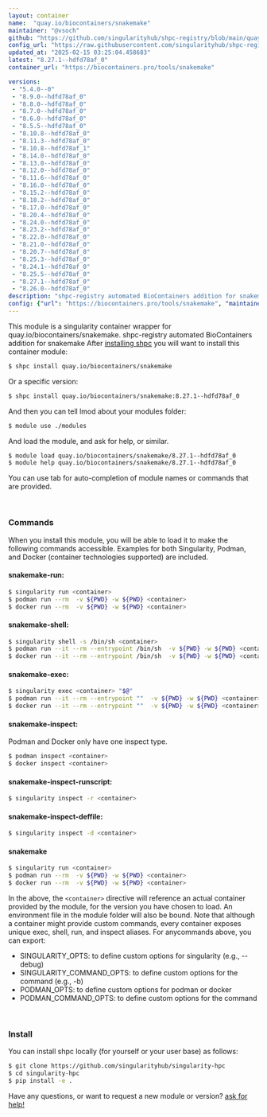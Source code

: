 ```yaml
---
layout: container
name:  "quay.io/biocontainers/snakemake"
maintainer: "@vsoch"
github: "https://github.com/singularityhub/shpc-registry/blob/main/quay.io/biocontainers/snakemake/container.yaml"
config_url: "https://raw.githubusercontent.com/singularityhub/shpc-registry/main/quay.io/biocontainers/snakemake/container.yaml"
updated_at: "2025-02-15 03:25:04.458683"
latest: "8.27.1--hdfd78af_0"
container_url: "https://biocontainers.pro/tools/snakemake"

versions:
 - "5.4.0--0"
 - "8.9.0--hdfd78af_0"
 - "8.8.0--hdfd78af_0"
 - "8.7.0--hdfd78af_0"
 - "8.6.0--hdfd78af_0"
 - "8.5.5--hdfd78af_0"
 - "8.10.8--hdfd78af_0"
 - "8.11.3--hdfd78af_0"
 - "8.10.8--hdfd78af_1"
 - "8.14.0--hdfd78af_0"
 - "8.13.0--hdfd78af_0"
 - "8.12.0--hdfd78af_0"
 - "8.11.6--hdfd78af_0"
 - "8.16.0--hdfd78af_0"
 - "8.15.2--hdfd78af_0"
 - "8.18.2--hdfd78af_0"
 - "8.17.0--hdfd78af_0"
 - "8.20.4--hdfd78af_0"
 - "8.24.0--hdfd78af_0"
 - "8.23.2--hdfd78af_0"
 - "8.22.0--hdfd78af_0"
 - "8.21.0--hdfd78af_0"
 - "8.20.7--hdfd78af_0"
 - "8.25.3--hdfd78af_0"
 - "8.24.1--hdfd78af_0"
 - "8.25.5--hdfd78af_0"
 - "8.27.1--hdfd78af_0"
 - "8.26.0--hdfd78af_0"
description: "shpc-registry automated BioContainers addition for snakemake"
config: {"url": "https://biocontainers.pro/tools/snakemake", "maintainer": "@vsoch", "description": "shpc-registry automated BioContainers addition for snakemake", "latest": {"8.27.1--hdfd78af_0": "sha256:2a181e248de98de9d88110a2048911c7b331fe13c6433be15da4c15aed4a8425"}, "tags": {"5.4.0--0": "sha256:234f510d296c03ef7d5d85268c33f37d58ac10e9b65780af58e3f82cf3eac8b3", "8.9.0--hdfd78af_0": "sha256:b64ef7f0647049d227f350406879e450d9a8a5f1e120e588bdfced0d094891f1", "8.8.0--hdfd78af_0": "sha256:fe71bfb1525ba30c79ddb6529b4b84734b374f4e8deaee62cb11effbaf2ad585", "8.7.0--hdfd78af_0": "sha256:af5ebbce2da9d5f5ad9a68ba7d5e050c219c8d9562710a46384ab0e1e2715db1", "8.6.0--hdfd78af_0": "sha256:10ea50c0ec1508e998b2e1a987c043dbeaa71ad5e808629ba7d5fd34d72bb969", "8.5.5--hdfd78af_0": "sha256:1b51b49baa71fcc34c9071f61c5b7fff397ce0f63a7a5035a87fc4320efc3a97", "8.10.8--hdfd78af_0": "sha256:43a958a4b12da111fcef111887379e3031e068e1a9670e84dd92b2c15f2465c9", "8.11.3--hdfd78af_0": "sha256:5ab936e53c7c229521da3e5f70b855ec3dc203c9f23057c184688f46793c1c95", "8.10.8--hdfd78af_1": "sha256:559cd7433f004bdd6f2f3e1464a8c423a7773e9a97ce5112a922e91db85cca52", "8.14.0--hdfd78af_0": "sha256:654259c4b039ba0dd2e98fa0cdb7efb37f16cad86f914cfd386f02e0f9e62dca", "8.13.0--hdfd78af_0": "sha256:dd43763a1d71416663c487fa143328f27d3097bb103a79dda8c8425b1ee95cbe", "8.12.0--hdfd78af_0": "sha256:c07a199e7bc5f6ea69be2ec30b65c83a83b3e0eacf5c0405de62998d9a656aca", "8.11.6--hdfd78af_0": "sha256:bda3efa52c631590f02c7b558bff6027ca4ac861b5b02baad62b9380ef00f3a2", "8.16.0--hdfd78af_0": "sha256:aa9f1ca1edc97c691b35fd2180c517ff3c86d647f6a1372977f94f1e310dc512", "8.15.2--hdfd78af_0": "sha256:0ba71e189d04caa0b0b88e616f81baf03a42f7455c25447972876bcb939e9324", "8.18.2--hdfd78af_0": "sha256:cb95353eac7f0cf074e871bfd588f758eaf4be3e84607e0827d306ec85e7241d", "8.17.0--hdfd78af_0": "sha256:c8617530636cb7d39798954f68711ddd46f07b94d9af40f8ebc02fb332af300d", "8.20.4--hdfd78af_0": "sha256:99d52d597dc0c8df331ede77963fc75ebd14f62d4a82224aee4d430293e9efc9", "8.24.0--hdfd78af_0": "sha256:af7ae2f2ef211dc0f86cb07e76228b6f11c0df83dabe3fbb1f782bb78d7f77be", "8.23.2--hdfd78af_0": "sha256:93a18bfd746917034213d2ada2fe7e2f9f520b6be8180e861eb360f854c07495", "8.22.0--hdfd78af_0": "sha256:9e16f36dda26b4e4583ea2058038b2c9d0c5c475cc03f73c071041558ab45308", "8.21.0--hdfd78af_0": "sha256:f76f5e7f8d2ff8642221de8e66bb5633b435e22394afea7f57f5e07f91163892", "8.20.7--hdfd78af_0": "sha256:e2f26fac244887a89c2ca13acd55088b175978c557888733b1b9e4f9aba5daa1", "8.25.3--hdfd78af_0": "sha256:9462fdd7bcd7972cdbeafc271e72b95bf7ae779c8cdabab77a5ed83cdd46508e", "8.24.1--hdfd78af_0": "sha256:9440e9d55404a1ae92a0f616e55c2c3d399c0ac2bbdc326e88cc98a9df068623", "8.25.5--hdfd78af_0": "sha256:4dd8792f93e71947cb7719928987c85167cddda83ea81fd1d038d17ed557e539", "8.27.1--hdfd78af_0": "sha256:2a181e248de98de9d88110a2048911c7b331fe13c6433be15da4c15aed4a8425", "8.26.0--hdfd78af_0": "sha256:91ef86fb087ff40c6ac524c12479d0777ea7ecb85825915ff3e2bca9512eb9a0"}, "docker": "quay.io/biocontainers/snakemake"}
---
```


This module is a singularity container wrapper for quay.io/biocontainers/snakemake.
shpc-registry automated BioContainers addition for snakemake
After [installing shpc](#install) you will want to install this container module:


```bash
$ shpc install quay.io/biocontainers/snakemake
```

Or a specific version:

```bash
$ shpc install quay.io/biocontainers/snakemake:8.27.1--hdfd78af_0
```

And then you can tell lmod about your modules folder:

```bash
$ module use ./modules
```

And load the module, and ask for help, or similar.

```bash
$ module load quay.io/biocontainers/snakemake/8.27.1--hdfd78af_0
$ module help quay.io/biocontainers/snakemake/8.27.1--hdfd78af_0
```

You can use tab for auto-completion of module names or commands that are provided.

<br>

### Commands

When you install this module, you will be able to load it to make the following commands accessible.
Examples for both Singularity, Podman, and Docker (container technologies supported) are included.

#### snakemake-run:

```bash
$ singularity run <container>
$ podman run --rm  -v ${PWD} -w ${PWD} <container>
$ docker run --rm  -v ${PWD} -w ${PWD} <container>
```

#### snakemake-shell:

```bash
$ singularity shell -s /bin/sh <container>
$ podman run --it --rm --entrypoint /bin/sh  -v ${PWD} -w ${PWD} <container>
$ docker run --it --rm --entrypoint /bin/sh  -v ${PWD} -w ${PWD} <container>
```

#### snakemake-exec:

```bash
$ singularity exec <container> "$@"
$ podman run --it --rm --entrypoint ""  -v ${PWD} -w ${PWD} <container> "$@"
$ docker run --it --rm --entrypoint ""  -v ${PWD} -w ${PWD} <container> "$@"
```

#### snakemake-inspect:

Podman and Docker only have one inspect type.

```bash
$ podman inspect <container>
$ docker inspect <container>
```

#### snakemake-inspect-runscript:

```bash
$ singularity inspect -r <container>
```

#### snakemake-inspect-deffile:

```bash
$ singularity inspect -d <container>
```



#### snakemake

```bash
$ singularity run <container>
$ podman run --rm  -v ${PWD} -w ${PWD} <container>
$ docker run --rm  -v ${PWD} -w ${PWD} <container>
```


In the above, the `<container>` directive will reference an actual container provided
by the module, for the version you have chosen to load. An environment file in the
module folder will also be bound. Note that although a container
might provide custom commands, every container exposes unique exec, shell, run, and
inspect aliases. For anycommands above, you can export:

 - SINGULARITY_OPTS: to define custom options for singularity (e.g., --debug)
 - SINGULARITY_COMMAND_OPTS: to define custom options for the command (e.g., -b)
 - PODMAN_OPTS: to define custom options for podman or docker
 - PODMAN_COMMAND_OPTS: to define custom options for the command

<br>

### Install

You can install shpc locally (for yourself or your user base) as follows:

```bash
$ git clone https://github.com/singularityhub/singularity-hpc
$ cd singularity-hpc
$ pip install -e .
```

Have any questions, or want to request a new module or version? [ask for help!](https://github.com/singularityhub/singularity-hpc/issues)